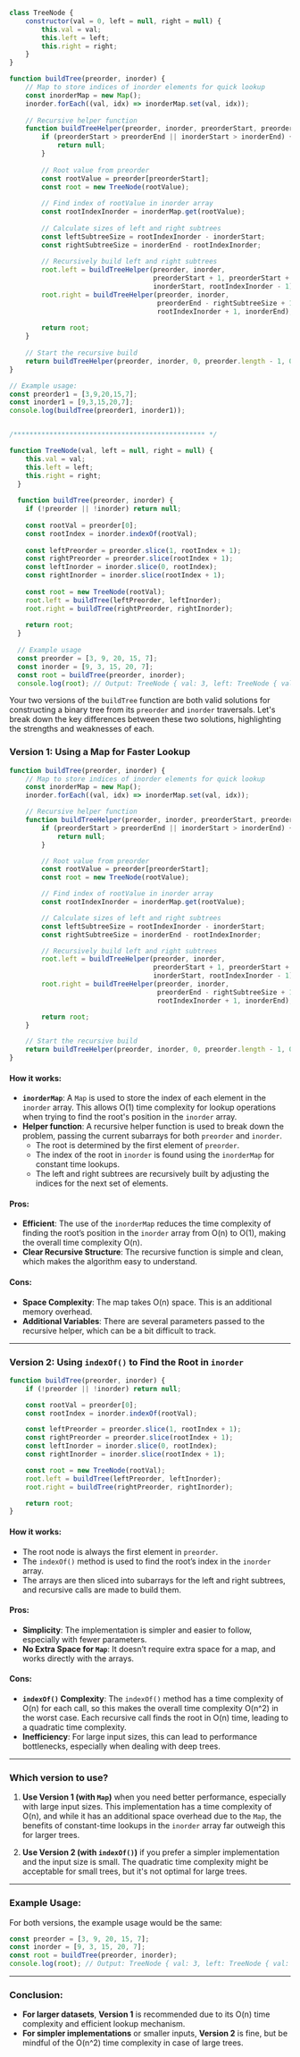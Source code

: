 ```js
class TreeNode {
    constructor(val = 0, left = null, right = null) {
        this.val = val;
        this.left = left;
        this.right = right;
    }
}

function buildTree(preorder, inorder) {
    // Map to store indices of inorder elements for quick lookup
    const inorderMap = new Map();
    inorder.forEach((val, idx) => inorderMap.set(val, idx));
    
    // Recursive helper function
    function buildTreeHelper(preorder, inorder, preorderStart, preorderEnd, inorderStart, inorderEnd) {
        if (preorderStart > preorderEnd || inorderStart > inorderEnd) {
            return null;
        }
        
        // Root value from preorder
        const rootValue = preorder[preorderStart];
        const root = new TreeNode(rootValue);
        
        // Find index of rootValue in inorder array
        const rootIndexInorder = inorderMap.get(rootValue);
        
        // Calculate sizes of left and right subtrees
        const leftSubtreeSize = rootIndexInorder - inorderStart;
        const rightSubtreeSize = inorderEnd - rootIndexInorder;
        
        // Recursively build left and right subtrees
        root.left = buildTreeHelper(preorder, inorder, 
                                    preorderStart + 1, preorderStart + leftSubtreeSize, 
                                    inorderStart, rootIndexInorder - 1);
        root.right = buildTreeHelper(preorder, inorder, 
                                     preorderEnd - rightSubtreeSize + 1, preorderEnd, 
                                     rootIndexInorder + 1, inorderEnd);
        
        return root;
    }
    
    // Start the recursive build
    return buildTreeHelper(preorder, inorder, 0, preorder.length - 1, 0, inorder.length - 1);
}

// Example usage:
const preorder1 = [3,9,20,15,7];
const inorder1 = [9,3,15,20,7];
console.log(buildTree(preorder1, inorder1));


/************************************************ */

function TreeNode(val, left = null, right = null) {
    this.val = val;
    this.left = left;
    this.right = right;
  }
  
  function buildTree(preorder, inorder) {
    if (!preorder || !inorder) return null;
  
    const rootVal = preorder[0];
    const rootIndex = inorder.indexOf(rootVal);
  
    const leftPreorder = preorder.slice(1, rootIndex + 1);
    const rightPreorder = preorder.slice(rootIndex + 1);
    const leftInorder = inorder.slice(0, rootIndex);
    const rightInorder = inorder.slice(rootIndex + 1);
  
    const root = new TreeNode(rootVal);
    root.left = buildTree(leftPreorder, leftInorder);
    root.right = buildTree(rightPreorder, rightInorder);
  
    return root;
  }
  
  // Example usage
  const preorder = [3, 9, 20, 15, 7];
  const inorder = [9, 3, 15, 20, 7];
  const root = buildTree(preorder, inorder);
  console.log(root); // Output: TreeNode { val: 3, left: TreeNode { val: 9, left: null, right: null }, right: TreeNode { val: 20, left: TreeNode { val: 15, left: null, right: null }, right: TreeNode { val: 7, left: null, right: null } } }

  ```

  
  Your two versions of the `buildTree` function are both valid solutions for constructing a binary tree from its `preorder` and `inorder` traversals. Let's break down the key differences between these two solutions, highlighting the strengths and weaknesses of each.

### **Version 1: Using a Map for Faster Lookup**

```javascript
function buildTree(preorder, inorder) {
    // Map to store indices of inorder elements for quick lookup
    const inorderMap = new Map();
    inorder.forEach((val, idx) => inorderMap.set(val, idx));

    // Recursive helper function
    function buildTreeHelper(preorder, inorder, preorderStart, preorderEnd, inorderStart, inorderEnd) {
        if (preorderStart > preorderEnd || inorderStart > inorderEnd) {
            return null;
        }

        // Root value from preorder
        const rootValue = preorder[preorderStart];
        const root = new TreeNode(rootValue);

        // Find index of rootValue in inorder array
        const rootIndexInorder = inorderMap.get(rootValue);

        // Calculate sizes of left and right subtrees
        const leftSubtreeSize = rootIndexInorder - inorderStart;
        const rightSubtreeSize = inorderEnd - rootIndexInorder;

        // Recursively build left and right subtrees
        root.left = buildTreeHelper(preorder, inorder, 
                                    preorderStart + 1, preorderStart + leftSubtreeSize, 
                                    inorderStart, rootIndexInorder - 1);
        root.right = buildTreeHelper(preorder, inorder, 
                                     preorderEnd - rightSubtreeSize + 1, preorderEnd, 
                                     rootIndexInorder + 1, inorderEnd);

        return root;
    }

    // Start the recursive build
    return buildTreeHelper(preorder, inorder, 0, preorder.length - 1, 0, inorder.length - 1);
}
```

#### **How it works:**
- **`inorderMap`**: A `Map` is used to store the index of each element in the `inorder` array. This allows O(1) time complexity for lookup operations when trying to find the root's position in the `inorder` array.
- **Helper function**: A recursive helper function is used to break down the problem, passing the current subarrays for both `preorder` and `inorder`.
  - The root is determined by the first element of `preorder`.
  - The index of the root in `inorder` is found using the `inorderMap` for constant time lookups.
  - The left and right subtrees are recursively built by adjusting the indices for the next set of elements.

#### **Pros:**
- **Efficient**: The use of the `inorderMap` reduces the time complexity of finding the root’s position in the `inorder` array from O(n) to O(1), making the overall time complexity O(n).
- **Clear Recursive Structure**: The recursive function is simple and clean, which makes the algorithm easy to understand.

#### **Cons:**
- **Space Complexity**: The map takes O(n) space. This is an additional memory overhead.
- **Additional Variables**: There are several parameters passed to the recursive helper, which can be a bit difficult to track.

---

### **Version 2: Using `indexOf()` to Find the Root in `inorder`**

```javascript
function buildTree(preorder, inorder) {
    if (!preorder || !inorder) return null;

    const rootVal = preorder[0];
    const rootIndex = inorder.indexOf(rootVal);

    const leftPreorder = preorder.slice(1, rootIndex + 1);
    const rightPreorder = preorder.slice(rootIndex + 1);
    const leftInorder = inorder.slice(0, rootIndex);
    const rightInorder = inorder.slice(rootIndex + 1);

    const root = new TreeNode(rootVal);
    root.left = buildTree(leftPreorder, leftInorder);
    root.right = buildTree(rightPreorder, rightInorder);

    return root;
}
```

#### **How it works:**
- The root node is always the first element in `preorder`.
- The `indexOf()` method is used to find the root’s index in the `inorder` array.
- The arrays are then sliced into subarrays for the left and right subtrees, and recursive calls are made to build them.

#### **Pros:**
- **Simplicity**: The implementation is simpler and easier to follow, especially with fewer parameters.
- **No Extra Space for `Map`**: It doesn’t require extra space for a map, and works directly with the arrays.

#### **Cons:**
- **`indexOf()` Complexity**: The `indexOf()` method has a time complexity of O(n) for each call, so this makes the overall time complexity O(n^2) in the worst case. Each recursive call finds the root in O(n) time, leading to a quadratic time complexity.
- **Inefficiency**: For large input sizes, this can lead to performance bottlenecks, especially when dealing with deep trees.

---

### **Which version to use?**

1. **Use Version 1 (with `Map`)** when you need better performance, especially with large input sizes. This implementation has a time complexity of O(n), and while it has an additional space overhead due to the `Map`, the benefits of constant-time lookups in the `inorder` array far outweigh this for larger trees.

2. **Use Version 2 (with `indexOf()`)** if you prefer a simpler implementation and the input size is small. The quadratic time complexity might be acceptable for small trees, but it's not optimal for large trees.

---

### **Example Usage:**

For both versions, the example usage would be the same:

```javascript
const preorder = [3, 9, 20, 15, 7];
const inorder = [9, 3, 15, 20, 7];
const root = buildTree(preorder, inorder);
console.log(root); // Output: TreeNode { val: 3, left: TreeNode { val: 9, left: null, right: null }, right: TreeNode { val: 20, left: TreeNode { val: 15, left: null, right: null }, right: TreeNode { val: 7, left: null, right: null } } }
```

---

### **Conclusion:**

- **For larger datasets**, **Version 1** is recommended due to its O(n) time complexity and efficient lookup mechanism.
- **For simpler implementations** or smaller inputs, **Version 2** is fine, but be mindful of the O(n^2) time complexity in case of large trees.

